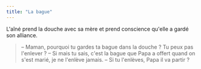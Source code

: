 ```yaml
---
title: "La bague"
---
```


L'aîné prend la douche avec sa mère et prend conscience qu'elle a gardé son alliance.

<!-- more -->

> – Maman, pourquoi tu gardes ta bague dans la douche ? Tu peux pas l'enlever ?
> – Si mais tu sais, c'est la bague que Papa a offert quand on s'est marié, je ne l'enlève jamais.
> – Si tu l'enlèves, Papa il va partir ?

